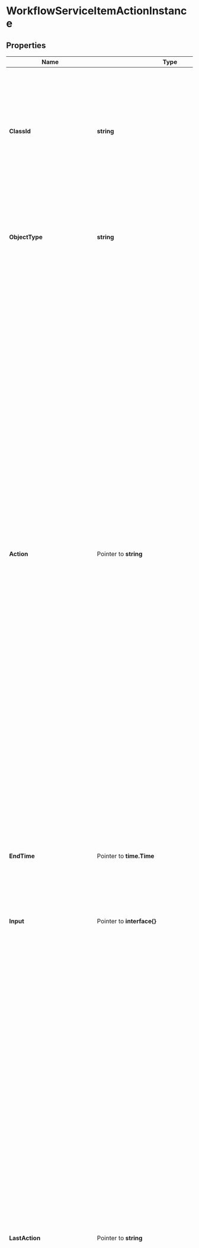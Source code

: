 # WorkflowServiceItemActionInstance

## Properties

Name | Type | Description | Notes
------------ | ------------- | ------------- | -------------
**ClassId** | **string** | The fully-qualified name of the instantiated, concrete type. This property is used as a discriminator to identify the type of the payload when marshaling and unmarshaling data. | [default to "workflow.ServiceItemActionInstance"]
**ObjectType** | **string** | The fully-qualified name of the instantiated, concrete type. The value should be the same as the &#39;ClassId&#39; property. | [default to "workflow.ServiceItemActionInstance"]
**Action** | Pointer to **string** | Name of the action that needs to be performed on the service item instance. * &#x60;None&#x60; - No action is set, this is the default value for action field. * &#x60;Validate&#x60; - Validate the action instance inputs and run the validation workflows. * &#x60;Start&#x60; - Start a new execution of the action instance. * &#x60;Retry&#x60; - Retry the service item action instance from the beginning. * &#x60;RetryFailed&#x60; - Retry the workflow that has failed from the failure point. * &#x60;Cancel&#x60; - Cancel the core workflow that is in running or waiting state. This action can be used when the workflows are stuck and not progressing. * &#x60;Stop&#x60; - Stop the action instance which is in progress and didn&#39;t complete successfully. Use this action to clear the state and then delete the action instance. A completed action cannot be stopped. | [optional] [default to "None"]
**EndTime** | Pointer to **time.Time** | The time when the action was stopped or completed execution last time. | [optional] [readonly] 
**Input** | Pointer to **interface{}** | Inputs for a service item action and the format is specified by input definition of the service item action definition. | [optional] 
**LastAction** | Pointer to **string** | The last action that was issued on the action definition workflows is saved in this property. * &#x60;None&#x60; - No action is set, this is the default value for action field. * &#x60;Validate&#x60; - Validate the action instance inputs and run the validation workflows. * &#x60;Start&#x60; - Start a new execution of the action instance. * &#x60;Retry&#x60; - Retry the service item action instance from the beginning. * &#x60;RetryFailed&#x60; - Retry the workflow that has failed from the failure point. * &#x60;Cancel&#x60; - Cancel the core workflow that is in running or waiting state. This action can be used when the workflows are stuck and not progressing. * &#x60;Stop&#x60; - Stop the action instance which is in progress and didn&#39;t complete successfully. Use this action to clear the state and then delete the action instance. A completed action cannot be stopped. | [optional] [readonly] [default to "None"]
**Name** | Pointer to **string** | Name for the action instance is created in the system by appending name of the service item instance to the name of the action definition. | [optional] [readonly] 
**StartTime** | Pointer to **time.Time** | The time when the action was started for execution last time. | [optional] [readonly] 
**Status** | Pointer to **string** | State of the service item action instance. * &#x60;NotStarted&#x60; - An action on the service item is not yet started and it is in a draft mode. A service item action instance can be deleted in this state. * &#x60;Validating&#x60; - A validate action has been triggered on the action and until it completes the start action cannot be issued. * &#x60;InProgress&#x60; - An action is in progress and until that action has reached a final state, another action cannot be started. * &#x60;Failed&#x60; - The action on the service item instance failed and can be retried. * &#x60;Completed&#x60; - The action on the service item instance completed successfully. * &#x60;Stopping&#x60; - The stop action is running on the action instance. | [optional] [readonly] [default to "NotStarted"]
**ActionWorkflowInfo** | Pointer to [**WorkflowWorkflowInfoRelationship**](WorkflowWorkflowInfoRelationship.md) |  | [optional] 
**ServiceItemActionDefinition** | Pointer to [**WorkflowServiceItemActionDefinitionRelationship**](WorkflowServiceItemActionDefinitionRelationship.md) |  | [optional] 
**ServiceItemDefinition** | Pointer to [**WorkflowServiceItemDefinitionRelationship**](WorkflowServiceItemDefinitionRelationship.md) |  | [optional] 
**ServiceItemInstance** | Pointer to [**WorkflowServiceItemInstanceRelationship**](WorkflowServiceItemInstanceRelationship.md) |  | [optional] 
**StopWorkflowInfo** | Pointer to [**WorkflowWorkflowInfoRelationship**](WorkflowWorkflowInfoRelationship.md) |  | [optional] 
**ValidationWorkflowInfo** | Pointer to [**WorkflowWorkflowInfoRelationship**](WorkflowWorkflowInfoRelationship.md) |  | [optional] 

## Methods

### NewWorkflowServiceItemActionInstance

`func NewWorkflowServiceItemActionInstance(classId string, objectType string, ) *WorkflowServiceItemActionInstance`

NewWorkflowServiceItemActionInstance instantiates a new WorkflowServiceItemActionInstance object
This constructor will assign default values to properties that have it defined,
and makes sure properties required by API are set, but the set of arguments
will change when the set of required properties is changed

### NewWorkflowServiceItemActionInstanceWithDefaults

`func NewWorkflowServiceItemActionInstanceWithDefaults() *WorkflowServiceItemActionInstance`

NewWorkflowServiceItemActionInstanceWithDefaults instantiates a new WorkflowServiceItemActionInstance object
This constructor will only assign default values to properties that have it defined,
but it doesn't guarantee that properties required by API are set

### GetClassId

`func (o *WorkflowServiceItemActionInstance) GetClassId() string`

GetClassId returns the ClassId field if non-nil, zero value otherwise.

### GetClassIdOk

`func (o *WorkflowServiceItemActionInstance) GetClassIdOk() (*string, bool)`

GetClassIdOk returns a tuple with the ClassId field if it's non-nil, zero value otherwise
and a boolean to check if the value has been set.

### SetClassId

`func (o *WorkflowServiceItemActionInstance) SetClassId(v string)`

SetClassId sets ClassId field to given value.


### GetObjectType

`func (o *WorkflowServiceItemActionInstance) GetObjectType() string`

GetObjectType returns the ObjectType field if non-nil, zero value otherwise.

### GetObjectTypeOk

`func (o *WorkflowServiceItemActionInstance) GetObjectTypeOk() (*string, bool)`

GetObjectTypeOk returns a tuple with the ObjectType field if it's non-nil, zero value otherwise
and a boolean to check if the value has been set.

### SetObjectType

`func (o *WorkflowServiceItemActionInstance) SetObjectType(v string)`

SetObjectType sets ObjectType field to given value.


### GetAction

`func (o *WorkflowServiceItemActionInstance) GetAction() string`

GetAction returns the Action field if non-nil, zero value otherwise.

### GetActionOk

`func (o *WorkflowServiceItemActionInstance) GetActionOk() (*string, bool)`

GetActionOk returns a tuple with the Action field if it's non-nil, zero value otherwise
and a boolean to check if the value has been set.

### SetAction

`func (o *WorkflowServiceItemActionInstance) SetAction(v string)`

SetAction sets Action field to given value.

### HasAction

`func (o *WorkflowServiceItemActionInstance) HasAction() bool`

HasAction returns a boolean if a field has been set.

### GetEndTime

`func (o *WorkflowServiceItemActionInstance) GetEndTime() time.Time`

GetEndTime returns the EndTime field if non-nil, zero value otherwise.

### GetEndTimeOk

`func (o *WorkflowServiceItemActionInstance) GetEndTimeOk() (*time.Time, bool)`

GetEndTimeOk returns a tuple with the EndTime field if it's non-nil, zero value otherwise
and a boolean to check if the value has been set.

### SetEndTime

`func (o *WorkflowServiceItemActionInstance) SetEndTime(v time.Time)`

SetEndTime sets EndTime field to given value.

### HasEndTime

`func (o *WorkflowServiceItemActionInstance) HasEndTime() bool`

HasEndTime returns a boolean if a field has been set.

### GetInput

`func (o *WorkflowServiceItemActionInstance) GetInput() interface{}`

GetInput returns the Input field if non-nil, zero value otherwise.

### GetInputOk

`func (o *WorkflowServiceItemActionInstance) GetInputOk() (*interface{}, bool)`

GetInputOk returns a tuple with the Input field if it's non-nil, zero value otherwise
and a boolean to check if the value has been set.

### SetInput

`func (o *WorkflowServiceItemActionInstance) SetInput(v interface{})`

SetInput sets Input field to given value.

### HasInput

`func (o *WorkflowServiceItemActionInstance) HasInput() bool`

HasInput returns a boolean if a field has been set.

### SetInputNil

`func (o *WorkflowServiceItemActionInstance) SetInputNil(b bool)`

 SetInputNil sets the value for Input to be an explicit nil

### UnsetInput
`func (o *WorkflowServiceItemActionInstance) UnsetInput()`

UnsetInput ensures that no value is present for Input, not even an explicit nil
### GetLastAction

`func (o *WorkflowServiceItemActionInstance) GetLastAction() string`

GetLastAction returns the LastAction field if non-nil, zero value otherwise.

### GetLastActionOk

`func (o *WorkflowServiceItemActionInstance) GetLastActionOk() (*string, bool)`

GetLastActionOk returns a tuple with the LastAction field if it's non-nil, zero value otherwise
and a boolean to check if the value has been set.

### SetLastAction

`func (o *WorkflowServiceItemActionInstance) SetLastAction(v string)`

SetLastAction sets LastAction field to given value.

### HasLastAction

`func (o *WorkflowServiceItemActionInstance) HasLastAction() bool`

HasLastAction returns a boolean if a field has been set.

### GetName

`func (o *WorkflowServiceItemActionInstance) GetName() string`

GetName returns the Name field if non-nil, zero value otherwise.

### GetNameOk

`func (o *WorkflowServiceItemActionInstance) GetNameOk() (*string, bool)`

GetNameOk returns a tuple with the Name field if it's non-nil, zero value otherwise
and a boolean to check if the value has been set.

### SetName

`func (o *WorkflowServiceItemActionInstance) SetName(v string)`

SetName sets Name field to given value.

### HasName

`func (o *WorkflowServiceItemActionInstance) HasName() bool`

HasName returns a boolean if a field has been set.

### GetStartTime

`func (o *WorkflowServiceItemActionInstance) GetStartTime() time.Time`

GetStartTime returns the StartTime field if non-nil, zero value otherwise.

### GetStartTimeOk

`func (o *WorkflowServiceItemActionInstance) GetStartTimeOk() (*time.Time, bool)`

GetStartTimeOk returns a tuple with the StartTime field if it's non-nil, zero value otherwise
and a boolean to check if the value has been set.

### SetStartTime

`func (o *WorkflowServiceItemActionInstance) SetStartTime(v time.Time)`

SetStartTime sets StartTime field to given value.

### HasStartTime

`func (o *WorkflowServiceItemActionInstance) HasStartTime() bool`

HasStartTime returns a boolean if a field has been set.

### GetStatus

`func (o *WorkflowServiceItemActionInstance) GetStatus() string`

GetStatus returns the Status field if non-nil, zero value otherwise.

### GetStatusOk

`func (o *WorkflowServiceItemActionInstance) GetStatusOk() (*string, bool)`

GetStatusOk returns a tuple with the Status field if it's non-nil, zero value otherwise
and a boolean to check if the value has been set.

### SetStatus

`func (o *WorkflowServiceItemActionInstance) SetStatus(v string)`

SetStatus sets Status field to given value.

### HasStatus

`func (o *WorkflowServiceItemActionInstance) HasStatus() bool`

HasStatus returns a boolean if a field has been set.

### GetActionWorkflowInfo

`func (o *WorkflowServiceItemActionInstance) GetActionWorkflowInfo() WorkflowWorkflowInfoRelationship`

GetActionWorkflowInfo returns the ActionWorkflowInfo field if non-nil, zero value otherwise.

### GetActionWorkflowInfoOk

`func (o *WorkflowServiceItemActionInstance) GetActionWorkflowInfoOk() (*WorkflowWorkflowInfoRelationship, bool)`

GetActionWorkflowInfoOk returns a tuple with the ActionWorkflowInfo field if it's non-nil, zero value otherwise
and a boolean to check if the value has been set.

### SetActionWorkflowInfo

`func (o *WorkflowServiceItemActionInstance) SetActionWorkflowInfo(v WorkflowWorkflowInfoRelationship)`

SetActionWorkflowInfo sets ActionWorkflowInfo field to given value.

### HasActionWorkflowInfo

`func (o *WorkflowServiceItemActionInstance) HasActionWorkflowInfo() bool`

HasActionWorkflowInfo returns a boolean if a field has been set.

### GetServiceItemActionDefinition

`func (o *WorkflowServiceItemActionInstance) GetServiceItemActionDefinition() WorkflowServiceItemActionDefinitionRelationship`

GetServiceItemActionDefinition returns the ServiceItemActionDefinition field if non-nil, zero value otherwise.

### GetServiceItemActionDefinitionOk

`func (o *WorkflowServiceItemActionInstance) GetServiceItemActionDefinitionOk() (*WorkflowServiceItemActionDefinitionRelationship, bool)`

GetServiceItemActionDefinitionOk returns a tuple with the ServiceItemActionDefinition field if it's non-nil, zero value otherwise
and a boolean to check if the value has been set.

### SetServiceItemActionDefinition

`func (o *WorkflowServiceItemActionInstance) SetServiceItemActionDefinition(v WorkflowServiceItemActionDefinitionRelationship)`

SetServiceItemActionDefinition sets ServiceItemActionDefinition field to given value.

### HasServiceItemActionDefinition

`func (o *WorkflowServiceItemActionInstance) HasServiceItemActionDefinition() bool`

HasServiceItemActionDefinition returns a boolean if a field has been set.

### GetServiceItemDefinition

`func (o *WorkflowServiceItemActionInstance) GetServiceItemDefinition() WorkflowServiceItemDefinitionRelationship`

GetServiceItemDefinition returns the ServiceItemDefinition field if non-nil, zero value otherwise.

### GetServiceItemDefinitionOk

`func (o *WorkflowServiceItemActionInstance) GetServiceItemDefinitionOk() (*WorkflowServiceItemDefinitionRelationship, bool)`

GetServiceItemDefinitionOk returns a tuple with the ServiceItemDefinition field if it's non-nil, zero value otherwise
and a boolean to check if the value has been set.

### SetServiceItemDefinition

`func (o *WorkflowServiceItemActionInstance) SetServiceItemDefinition(v WorkflowServiceItemDefinitionRelationship)`

SetServiceItemDefinition sets ServiceItemDefinition field to given value.

### HasServiceItemDefinition

`func (o *WorkflowServiceItemActionInstance) HasServiceItemDefinition() bool`

HasServiceItemDefinition returns a boolean if a field has been set.

### GetServiceItemInstance

`func (o *WorkflowServiceItemActionInstance) GetServiceItemInstance() WorkflowServiceItemInstanceRelationship`

GetServiceItemInstance returns the ServiceItemInstance field if non-nil, zero value otherwise.

### GetServiceItemInstanceOk

`func (o *WorkflowServiceItemActionInstance) GetServiceItemInstanceOk() (*WorkflowServiceItemInstanceRelationship, bool)`

GetServiceItemInstanceOk returns a tuple with the ServiceItemInstance field if it's non-nil, zero value otherwise
and a boolean to check if the value has been set.

### SetServiceItemInstance

`func (o *WorkflowServiceItemActionInstance) SetServiceItemInstance(v WorkflowServiceItemInstanceRelationship)`

SetServiceItemInstance sets ServiceItemInstance field to given value.

### HasServiceItemInstance

`func (o *WorkflowServiceItemActionInstance) HasServiceItemInstance() bool`

HasServiceItemInstance returns a boolean if a field has been set.

### GetStopWorkflowInfo

`func (o *WorkflowServiceItemActionInstance) GetStopWorkflowInfo() WorkflowWorkflowInfoRelationship`

GetStopWorkflowInfo returns the StopWorkflowInfo field if non-nil, zero value otherwise.

### GetStopWorkflowInfoOk

`func (o *WorkflowServiceItemActionInstance) GetStopWorkflowInfoOk() (*WorkflowWorkflowInfoRelationship, bool)`

GetStopWorkflowInfoOk returns a tuple with the StopWorkflowInfo field if it's non-nil, zero value otherwise
and a boolean to check if the value has been set.

### SetStopWorkflowInfo

`func (o *WorkflowServiceItemActionInstance) SetStopWorkflowInfo(v WorkflowWorkflowInfoRelationship)`

SetStopWorkflowInfo sets StopWorkflowInfo field to given value.

### HasStopWorkflowInfo

`func (o *WorkflowServiceItemActionInstance) HasStopWorkflowInfo() bool`

HasStopWorkflowInfo returns a boolean if a field has been set.

### GetValidationWorkflowInfo

`func (o *WorkflowServiceItemActionInstance) GetValidationWorkflowInfo() WorkflowWorkflowInfoRelationship`

GetValidationWorkflowInfo returns the ValidationWorkflowInfo field if non-nil, zero value otherwise.

### GetValidationWorkflowInfoOk

`func (o *WorkflowServiceItemActionInstance) GetValidationWorkflowInfoOk() (*WorkflowWorkflowInfoRelationship, bool)`

GetValidationWorkflowInfoOk returns a tuple with the ValidationWorkflowInfo field if it's non-nil, zero value otherwise
and a boolean to check if the value has been set.

### SetValidationWorkflowInfo

`func (o *WorkflowServiceItemActionInstance) SetValidationWorkflowInfo(v WorkflowWorkflowInfoRelationship)`

SetValidationWorkflowInfo sets ValidationWorkflowInfo field to given value.

### HasValidationWorkflowInfo

`func (o *WorkflowServiceItemActionInstance) HasValidationWorkflowInfo() bool`

HasValidationWorkflowInfo returns a boolean if a field has been set.


[[Back to Model list]](../README.md#documentation-for-models) [[Back to API list]](../README.md#documentation-for-api-endpoints) [[Back to README]](../README.md)


